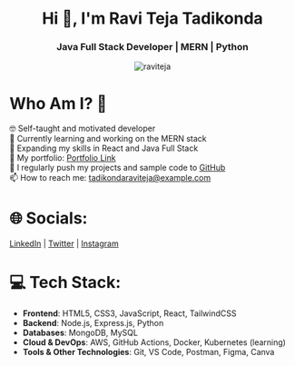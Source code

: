 <h1 align="center">Hi 👋, I'm Ravi Teja Tadikonda</h1>
<h3 align="center">Java Full Stack Developer | MERN | Python</h3>

<p align="center"> <img src="https://komarev.com/ghpvc/?username=raviteja&label=Profile%20views&color=0e75b6&style=flat" alt="raviteja" /> </p>

# Who Am I? 🤠
🤓 Self-taught and motivated developer  
🔭 Currently learning and working on the MERN stack  
🌱 Expanding my skills in React and Java Full Stack  
🤝 My portfolio: [Portfolio Link](https://yourportfolio.vercel.app)  
📝 I regularly push my projects and sample code to [GitHub](https://github.com/Raviteja2003)  
📫 How to reach me: tadikondaraviteja@example.com

# 🌐 Socials:
[LinkedIn](https://linkedin.com/in/yourlinkedin) | [Twitter](https://twitter.com/yourtwitter) | [Instagram](https://instagram.com/yourinstagram)

# 💻 Tech Stack:
- **Frontend**: HTML5, CSS3, JavaScript, React, TailwindCSS
- **Backend**: Node.js, Express.js, Python
- **Databases**: MongoDB, MySQL
- **Cloud & DevOps**: AWS, GitHub Actions, Docker, Kubernetes (learning)
- **Tools & Other Technologies**: Git, VS Code, Postman, Figma, Canva
